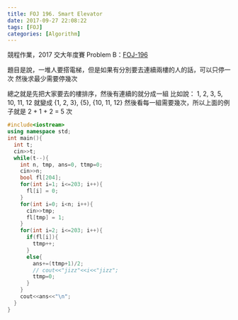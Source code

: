 ```yaml
---
title: FOJ 196. Smart Elevator
date: 2017-09-27 22:08:22
tags: [FOJ]
categories: [Algorithm]
---
```

競程作業，2017 交大年度賽 Problem B：[FOJ-196](https://oj.nctu.me/problems/196/)

題目是說，一堆人要搭電梯，但是如果有分別要去連續兩樓的人的話，可以只停一次
然後求最少需要停幾次
<!--more-->

總之就是先把大家要去的樓排序，然後有連續的就分成一組
比如說：
1, 2, 3, 5, 10, 11, 12 就變成 {1, 2, 3}, {5}, {10, 11, 12}
然後看每一組需要幾次，所以上面的例子就是 2 + 1 + 2 = 5 次

```cpp
#include<iostream>
using namespace std;
int main(){
  int t;
  cin>>t;
  while(t--){
    int n, tmp, ans=0, ttmp=0;
    cin>>n;
    bool fl[204];
    for(int i=1; i<=203; i++){
      fl[i] = 0;
    }
    for(int i=0; i<n; i++){
      cin>>tmp;
      fl[tmp] = 1;
    }
    for(int i=2; i<=203; i++){
      if(fl[i]){
        ttmp++;
      }
      else{
        ans+=(ttmp+1)/2;
        // cout<<"jizz"<<i<<"jizz";
        ttmp=0;
      }
    }
    cout<<ans<<"\n";
  }
}
```
